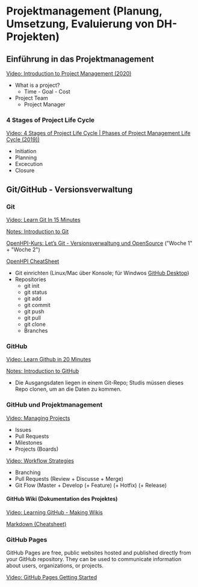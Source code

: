 # Projektmanagement (Planung, Umsetzung, Evaluierung von DH-Projekten)

## Einführung in das Projektmanagement

[Video: Introduction to Project Management (2020)](https://www.youtube.com/watch?v=rBSCvPYGnTc&t=1667s)

* What is a project?
  * Time - Goal - Cost
* Project Team
  * Project Manager

### 4 Stages of Project Life Cycle

[Video: 4 Stages of Project Life Cycle | Phases of Project Management Life Cycle (2019))](https://www.youtube.com/watch?v=N3N9-RLSbvo)

* Initiation
* Planning
* Excecution
* Closure

## Git/GitHub - Versionsverwaltung

### Git 

[Video: Learn Git In 15 Minutes](https://www.youtube.com/watch?v=USjZcfj8yxE)

[Notes: Introduction to Git](https://www.notion.so/Introduction-to-Git-ac396a0697704709a12b6a0e545db049)

[OpenHPI-Kurs: Let’s Git - Versionsverwaltung und OpenSource](https://open.hpi.de/courses/git2020/items/3sXmcWVGB2ZXM5m316du2C) ("Woche 1" + "Woche 2")

[OpenHPI CheatSheet](https://github.com/chpollin/Teaching/tree/master/PM/Git/Cheatsheetv3.pdf)


* Git einrichten (Linux/Mac über Konsole; für Windwos [GitHub Desktop](https://desktop.github.com/))
* Repositories
  * git init
  * git status
  * git add
  * git commit 
  * git push
  * git pull 
  * git clone
  * Branches

### GitHub 

[Video: Learn Github in 20 Minutes](https://www.youtube.com/watch?v=USjZcfj8yxE)

[Notes: Introduction to GitHub](https://www.notion.so/Introduction-to-GitHub-202af6f64bbd4299b15f238dcd09d2a7)

* Die Ausgangsdaten liegen in einem Git-Repo; Studis müssen dieses Repo clonen, um an die Daten zu kommen. 

### GitHub und Projektmanagement

[Video: Managing Projects](https://www.youtube.com/watch?v=nI5VdsVl0FM)

* Issues
* Pull Requests
* Milestones
* Projects (Boards)

[Video: Workflow Strategies](https://www.youtube.com/watch?v=aJnFGMclhU8)

* Branching
* Pull Requests (Review + Discusse + Merge) 
* Git Flow (Master + Develop (+ Feature) (+ Hotfix) (+ Release)

#### GitHub Wiki (Dokumentation des Projektes)

[Video: Learning GitHub - Making Wikis](https://www.youtube.com/watch?v=bnMl0d-RcPQ)

[Markdown (Cheatsheet)](https://github.com/adam-p/markdown-here/wiki/Markdown-Cheatsheet)

### GitHub Pages

GitHub Pages are free, public websites hosted and published directly from your GitHub repository. They can be used to communicate information about users, organizations, or projects.

[Video: GitHub Pages Getting Started](https://www.youtube.com/watch?v=RaKX4A5EiQo)
